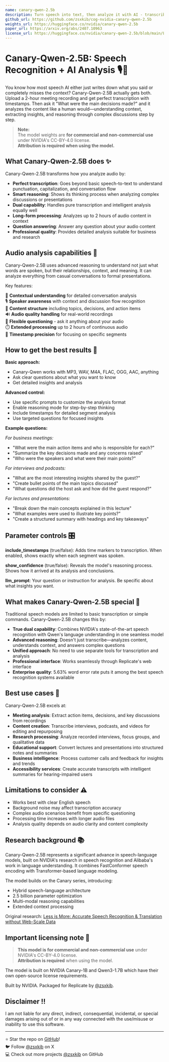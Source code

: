 ```yaml
---
name: canary-qwen-2.5b
description: Turn speech into text, then analyze it with AI - transcribe meetings and get smart insights about what was discussed 🎙️🧠
github_url: https://github.com/zsxkib/cog-nvidia-canary-qwen-2.5b
weights_url: https://huggingface.co/nvidia/canary-qwen-2.5b
paper_url: https://arxiv.org/abs/2407.10963
license_url: https://huggingface.co/nvidia/canary-qwen-2.5b/blob/main/LICENSE
---
```


# Canary-Qwen-2.5B: Speech Recognition + AI Analysis 🎙️🧠

You know how most speech AI either just writes down what you said or completely misses the context? Canary-Qwen-2.5B actually gets both. Upload a 2-hour meeting recording and get perfect transcription with timestamps. Then ask it "What were the main decisions made?" and it analyzes the content like a human would—understanding context, extracting insights, and reasoning through complex discussions step by step.

> **Note:**  
> The model weights are **for commercial and non-commercial use** under NVIDIA's CC-BY-4.0 license.  
> **Attribution is required when using the model.**

## What Canary-Qwen-2.5B does ✨

Canary-Qwen-2.5B transforms how you analyze audio by:
- **Perfect transcription**: Goes beyond basic speech-to-text to understand punctuation, capitalization, and conversation flow
- **Smart reasoning**: Shows its thinking process when analyzing complex discussions or presentations  
- **Dual capability**: Handles pure transcription and intelligent analysis equally well
- **Long-form processing**: Analyzes up to 2 hours of audio content in context
- **Question answering**: Answer any question about your audio content
- **Professional quality**: Provides detailed analysis suitable for business and research

## Audio analysis capabilities 🎵

Canary-Qwen-2.5B uses advanced reasoning to understand not just what words are spoken, but their relationships, context, and meaning. It can analyze everything from casual conversations to formal presentations.

Key features:

🧠 **Contextual understanding** for detailed conversation analysis  
🎙️ **Speaker awareness** with context and discussion flow recognition  
🎼 **Content structure** including topics, decisions, and action items  
🔊 **Audio quality handling** for real-world recordings  
📝 **Flexible questioning** - ask it anything about your audio  
⏱️ **Extended processing** up to 2 hours of continuous audio  
🎯 **Timestamp precision** for focusing on specific segments

## How to get the best results 🌟

**Basic approach:**
- Canary-Qwen works with MP3, WAV, M4A, FLAC, OGG, AAC, anything
- Ask clear questions about what you want to know  
- Get detailed insights and analysis

**Advanced control:**
- Use specific prompts to customize the analysis format
- Enable reasoning mode for step-by-step thinking
- Include timestamps for detailed segment analysis
- Use targeted questions for focused insights

**Example questions:**

*For business meetings:*
- "What were the main action items and who is responsible for each?"
- "Summarize the key decisions made and any concerns raised"
- "Who were the speakers and what were their main points?"

*For interviews and podcasts:*
- "What are the most interesting insights shared by the guest?"
- "Create bullet points of the main topics discussed"  
- "What questions did the host ask and how did the guest respond?"

*For lectures and presentations:*
- "Break down the main concepts explained in this lecture"
- "What examples were used to illustrate key points?"
- "Create a structured summary with headings and key takeaways"

## Parameter controls 🎛️

**include_timestamps** (true/false): Adds time markers to transcription. When enabled, shows exactly when each segment was spoken.

**show_confidence** (true/false): Reveals the model's reasoning process. Shows how it arrived at its analysis and conclusions.

**llm_prompt**: Your question or instruction for analysis. Be specific about what insights you want.

## What makes Canary-Qwen-2.5B special 🚀

Traditional speech models are limited to basic transcription or simple commands. Canary-Qwen-2.5B changes this by:

- **True dual capability**: Combines NVIDIA's state-of-the-art speech recognition with Qwen's language understanding in one seamless model
- **Advanced reasoning**: Doesn't just transcribe—analyzes content, understands context, and answers complex questions
- **Unified approach**: No need to use separate tools for transcription and analysis  
- **Professional interface**: Works seamlessly through Replicate's web interface
- **Enterprise quality**: 5.63% word error rate puts it among the best speech recognition systems available

## Best use cases 🎯

Canary-Qwen-2.5B excels at:
- **Meeting analysis**: Extract action items, decisions, and key discussions from recordings
- **Content creation**: Transcribe interviews, podcasts, and videos for editing and repurposing
- **Research processing**: Analyze recorded interviews, focus groups, and qualitative data  
- **Educational support**: Convert lectures and presentations into structured notes and summaries
- **Business intelligence**: Process customer calls and feedback for insights and trends
- **Accessibility services**: Create accurate transcripts with intelligent summaries for hearing-impaired users

## Limitations to consider ⚠️

- Works best with clear English speech
- Background noise may affect transcription accuracy
- Complex audio scenarios benefit from specific questioning  
- Processing time increases with longer audio files
- Analysis quality depends on audio clarity and content complexity

## Research background 📚

Canary-Qwen-2.5B represents a significant advance in speech-language models, built on NVIDIA's research in speech recognition and Alibaba's work in language understanding. It combines FastConformer speech encoding with Transformer-based language modeling.

The model builds on the Canary series, introducing:
- Hybrid speech-language architecture
- 2.5 billion parameter optimization
- Multi-modal reasoning capabilities  
- Extended context processing

Original research: [Less is More: Accurate Speech Recognition & Translation without Web-Scale Data](https://arxiv.org/abs/2407.10963)

## Important licensing note 📝

> **This model is for commercial and non-commercial use** under NVIDIA's CC-BY-4.0 license.  
> **Attribution is required** when using the model.

The model is built on NVIDIA Canary-1B and Qwen3-1.7B which have their own open-source license requirements.

Built by NVIDIA. Packaged for Replicate by [@zsxkib](https://github.com/zsxkib).

## Disclaimer ‼️

I am not liable for any direct, indirect, consequential, incidental, or special damages arising out of or in any way connected with the use/misuse or inability to use this software.

---

⭐ Star the repo on [GitHub](https://github.com/zsxkib/cog-nvidia-canary-qwen-2.5b)!  
🐦 Follow [@zsxkib](https://twitter.com/zsxkib) on X  
💻 Check out more projects [@zsxkib](https://github.com/zsxkib) on GitHub 